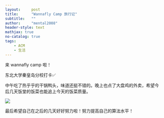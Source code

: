 ```yaml
---
layout:     post
title:      "Wannafly Camp 旅行记"
subtitle:   ""
author:     "mental2008"
header-style: text
mathjax: true
no-catalog: true
tags:
    - ACM
    - 生活
---
```


来 wannafly camp 啦！

东北大学秦皇岛分校打卡✅

中午吃了热乎乎的干锅鸭头，味道还挺不错的。晚上也点了大盘鸡的外卖，希望今后几天饭堂的饭菜也能追上今天的饭菜质量。

![](https://raw.githubusercontent.com/mental2008/mental2008.github.io/master/img/post-pic-duck.jpg)


最后希望自己在之后的几天好好努力啦！努力提高自己的算法水平！